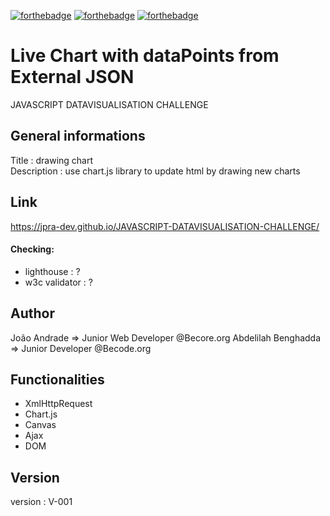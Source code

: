 [![forthebadge](https://forthebadge.com/images/badges/uses-html.svg)](https://forthebadge.com)
[![forthebadge](https://forthebadge.com/images/badges/uses-css.svg)](https://forthebadge.com)
[![forthebadge](https://forthebadge.com/images/badges/made-with-javascript.svg)](https://forthebadge.com)

# Live Chart with dataPoints from External JSON
JAVASCRIPT DATAVISUALISATION CHALLENGE 

## General informations 
Title       : drawing chart  
Description : use chart.js library to update html by drawing new charts

## Link
https://jpra-dev.github.io/JAVASCRIPT-DATAVISUALISATION-CHALLENGE/

#### Checking:
- lighthouse : ?
- w3c validator : ?

## Author
João Andrade => Junior Web Developer @Becore.org
Abdelilah Benghadda => Junior Developer @Becode.org  

## Functionalities
- XmlHttpRequest
- Chart.js
- Canvas
- Ajax
- DOM

## Version
version : V-001
